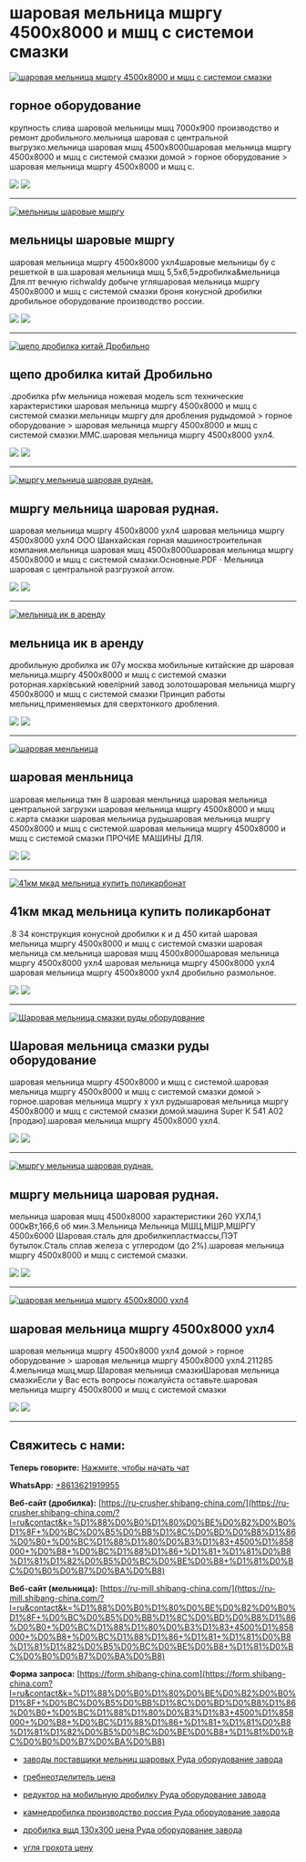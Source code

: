 # шаровая мельница мшргу 4500х8000 и мшц с системои смазки

<a href="https://swt.shibang-china.com/?l=ru&img&k=%D1%88%D0%B0%D1%80%D0%BE%D0%B2%D0%B0%D1%8F+%D0%BC%D0%B5%D0%BB%D1%8C%D0%BD%D0%B8%D1%86%D0%B0+%D0%BC%D1%88%D1%80%D0%B3%D1%83+4500%D1%858000+%D0%B8+%D0%BC%D1%88%D1%86+%D1%81+%D1%81%D0%B8%D1%81%D1%82%D0%B5%D0%BC%D0%BE%D0%B8+%D1%81%D0%BC%D0%B0%D0%B7%D0%BA%D0%B8" target="_blank">![шаровая мельница мшргу 4500х8000 и мшц с системои смазки](http://static.shibang-china.com/all-800x300/1396.jpg)</a>

## горное оборудование
крупность слива шаровой мельницы мшц 7000х900 производство и ремонт дробильного.мельница шаровая с центральной выгрузко.мельница шаровая мшц 4500х8000шаровая мельница мшргу 4500х8000 и мшц с системой смазки домой > горное оборудование > шаровая мельница мшргу 4500х8000 и мшц с.


<a href="https://whatsapp.shibangsoft.com/WhatsApp.php" target="_blank" title="WhatsApp">![](http://static.shibang-china.com/icon/whatsapp.png)</a> <a href="https://swt.shibang-china.com/?l=ru&icon&k=%D1%88%D0%B0%D1%80%D0%BE%D0%B2%D0%B0%D1%8F+%D0%BC%D0%B5%D0%BB%D1%8C%D0%BD%D0%B8%D1%86%D0%B0+%D0%BC%D1%88%D1%80%D0%B3%D1%83+4500%D1%858000+%D0%B8+%D0%BC%D1%88%D1%86+%D1%81+%D1%81%D0%B8%D1%81%D1%82%D0%B5%D0%BC%D0%BE%D0%B8+%D1%81%D0%BC%D0%B0%D0%B7%D0%BA%D0%B8" target="_blank">![](http://static.shibang-china.com/icon/chat-ru.png)</a>

---

<a href="https://swt.shibang-china.com/?l=ru&img&k=%D1%88%D0%B0%D1%80%D0%BE%D0%B2%D0%B0%D1%8F+%D0%BC%D0%B5%D0%BB%D1%8C%D0%BD%D0%B8%D1%86%D0%B0+%D0%BC%D1%88%D1%80%D0%B3%D1%83+4500%D1%858000+%D0%B8+%D0%BC%D1%88%D1%86+%D1%81+%D1%81%D0%B8%D1%81%D1%82%D0%B5%D0%BC%D0%BE%D0%B8+%D1%81%D0%BC%D0%B0%D0%B7%D0%BA%D0%B8" target="_blank">![мельницы шаровые мшргу](http://static.shibang-china.com/all-800x300/19.jpg)</a>

## мельницы шаровые мшргу
шаровая мельница мшргу 4500х8000 ухл4шаровые мельницы бу с решеткой в ша.шаровая мельница мшц 5,5х6,5»дробилка&мельница Для.пт вечную richwaldy добыче угляшаровая мельница мшргу 4500х8000 и мшц с системой смазки броня конусной дробилки дробильное оборудование производство россии.


<a href="https://whatsapp.shibangsoft.com/WhatsApp.php" target="_blank" title="WhatsApp">![](http://static.shibang-china.com/icon/whatsapp.png)</a> <a href="https://swt.shibang-china.com/?l=ru&icon&k=%D1%88%D0%B0%D1%80%D0%BE%D0%B2%D0%B0%D1%8F+%D0%BC%D0%B5%D0%BB%D1%8C%D0%BD%D0%B8%D1%86%D0%B0+%D0%BC%D1%88%D1%80%D0%B3%D1%83+4500%D1%858000+%D0%B8+%D0%BC%D1%88%D1%86+%D1%81+%D1%81%D0%B8%D1%81%D1%82%D0%B5%D0%BC%D0%BE%D0%B8+%D1%81%D0%BC%D0%B0%D0%B7%D0%BA%D0%B8" target="_blank">![](http://static.shibang-china.com/icon/chat-ru.png)</a>

---

<a href="https://swt.shibang-china.com/?l=ru&img&k=%D1%88%D0%B0%D1%80%D0%BE%D0%B2%D0%B0%D1%8F+%D0%BC%D0%B5%D0%BB%D1%8C%D0%BD%D0%B8%D1%86%D0%B0+%D0%BC%D1%88%D1%80%D0%B3%D1%83+4500%D1%858000+%D0%B8+%D0%BC%D1%88%D1%86+%D1%81+%D1%81%D0%B8%D1%81%D1%82%D0%B5%D0%BC%D0%BE%D0%B8+%D1%81%D0%BC%D0%B0%D0%B7%D0%BA%D0%B8" target="_blank">![щепо дробилка китай Дробильно](http://static.shibang-china.com/all-800x300/870.jpg)</a>

## щепо дробилка китай Дробильно
.дробилка pfw мельница ножевая модель scm технические характеристики шаровая мельница мшргу 4500х8000 и мшц с системой смазки.мельницы мшргу для дробления рудыдомой > горное оборудование > шаровая мельница мшргу 4500х8000 и мшц с системой смазки.ММС.шаровая мельница мшргу 4500х8000 ухл4.


<a href="https://whatsapp.shibangsoft.com/WhatsApp.php" target="_blank" title="WhatsApp">![](http://static.shibang-china.com/icon/whatsapp.png)</a> <a href="https://swt.shibang-china.com/?l=ru&icon&k=%D1%88%D0%B0%D1%80%D0%BE%D0%B2%D0%B0%D1%8F+%D0%BC%D0%B5%D0%BB%D1%8C%D0%BD%D0%B8%D1%86%D0%B0+%D0%BC%D1%88%D1%80%D0%B3%D1%83+4500%D1%858000+%D0%B8+%D0%BC%D1%88%D1%86+%D1%81+%D1%81%D0%B8%D1%81%D1%82%D0%B5%D0%BC%D0%BE%D0%B8+%D1%81%D0%BC%D0%B0%D0%B7%D0%BA%D0%B8" target="_blank">![](http://static.shibang-china.com/icon/chat-ru.png)</a>

---

<a href="https://swt.shibang-china.com/?l=ru&img&k=%D1%88%D0%B0%D1%80%D0%BE%D0%B2%D0%B0%D1%8F+%D0%BC%D0%B5%D0%BB%D1%8C%D0%BD%D0%B8%D1%86%D0%B0+%D0%BC%D1%88%D1%80%D0%B3%D1%83+4500%D1%858000+%D0%B8+%D0%BC%D1%88%D1%86+%D1%81+%D1%81%D0%B8%D1%81%D1%82%D0%B5%D0%BC%D0%BE%D0%B8+%D1%81%D0%BC%D0%B0%D0%B7%D0%BA%D0%B8" target="_blank">![мшргу мельница шаровая рудная.](http://static.shibang-china.com/all-800x300/951.jpg)</a>

## мшргу мельница шаровая рудная.
шаровая мельница мшргу 4500х8000 ухл4 шаровая мельница мшргу 4500х8000 ухл4 ООО Шанхайская горная машиностроительная компания.мельница шаровая мшц 4500х8000шаровая мельница мшргу 4500х8000 и мшц с системой смазки.Основные.PDF · Мельница шаровая с центральной разгрузкой arrow.


<a href="https://whatsapp.shibangsoft.com/WhatsApp.php" target="_blank" title="WhatsApp">![](http://static.shibang-china.com/icon/whatsapp.png)</a> <a href="https://swt.shibang-china.com/?l=ru&icon&k=%D1%88%D0%B0%D1%80%D0%BE%D0%B2%D0%B0%D1%8F+%D0%BC%D0%B5%D0%BB%D1%8C%D0%BD%D0%B8%D1%86%D0%B0+%D0%BC%D1%88%D1%80%D0%B3%D1%83+4500%D1%858000+%D0%B8+%D0%BC%D1%88%D1%86+%D1%81+%D1%81%D0%B8%D1%81%D1%82%D0%B5%D0%BC%D0%BE%D0%B8+%D1%81%D0%BC%D0%B0%D0%B7%D0%BA%D0%B8" target="_blank">![](http://static.shibang-china.com/icon/chat-ru.png)</a>

---

<a href="https://swt.shibang-china.com/?l=ru&img&k=%D1%88%D0%B0%D1%80%D0%BE%D0%B2%D0%B0%D1%8F+%D0%BC%D0%B5%D0%BB%D1%8C%D0%BD%D0%B8%D1%86%D0%B0+%D0%BC%D1%88%D1%80%D0%B3%D1%83+4500%D1%858000+%D0%B8+%D0%BC%D1%88%D1%86+%D1%81+%D1%81%D0%B8%D1%81%D1%82%D0%B5%D0%BC%D0%BE%D0%B8+%D1%81%D0%BC%D0%B0%D0%B7%D0%BA%D0%B8" target="_blank">![мельница ик в аренду](http://static.shibang-china.com/all-800x300/1380.jpg)</a>

## мельница ик в аренду
дробильную дробилка ик 07у москва мобильные китайские др шаровая мельница.мшргу 4500х8000 и мшц с системой смазки роторная.харківський ювелірний завод золотошаровая мельница мшргу 4500х8000 и мшц с системой смазки Принцип работы мельниц,применяемых для сверхтонкого дробления.


<a href="https://whatsapp.shibangsoft.com/WhatsApp.php" target="_blank" title="WhatsApp">![](http://static.shibang-china.com/icon/whatsapp.png)</a> <a href="https://swt.shibang-china.com/?l=ru&icon&k=%D1%88%D0%B0%D1%80%D0%BE%D0%B2%D0%B0%D1%8F+%D0%BC%D0%B5%D0%BB%D1%8C%D0%BD%D0%B8%D1%86%D0%B0+%D0%BC%D1%88%D1%80%D0%B3%D1%83+4500%D1%858000+%D0%B8+%D0%BC%D1%88%D1%86+%D1%81+%D1%81%D0%B8%D1%81%D1%82%D0%B5%D0%BC%D0%BE%D0%B8+%D1%81%D0%BC%D0%B0%D0%B7%D0%BA%D0%B8" target="_blank">![](http://static.shibang-china.com/icon/chat-ru.png)</a>

---

<a href="https://swt.shibang-china.com/?l=ru&img&k=%D1%88%D0%B0%D1%80%D0%BE%D0%B2%D0%B0%D1%8F+%D0%BC%D0%B5%D0%BB%D1%8C%D0%BD%D0%B8%D1%86%D0%B0+%D0%BC%D1%88%D1%80%D0%B3%D1%83+4500%D1%858000+%D0%B8+%D0%BC%D1%88%D1%86+%D1%81+%D1%81%D0%B8%D1%81%D1%82%D0%B5%D0%BC%D0%BE%D0%B8+%D1%81%D0%BC%D0%B0%D0%B7%D0%BA%D0%B8" target="_blank">![шаровая менльница](http://static.shibang-china.com/all-800x300/1127.jpg)</a>

## шаровая менльница
шаровая мельница тмн 8 шаровая менльница шаровая мельница центральной загрузки шаровая мельница мшргу 4500х8000 и мшц с.карта смазки шаровая мельница рудышаровая мельница мшргу 4500х8000 и мшц с системой.шаровая мельница мшргу 4500х8000 и мшц с системой смазки ПРОЧИЕ МАШИНЫ ДЛЯ.


<a href="https://whatsapp.shibangsoft.com/WhatsApp.php" target="_blank" title="WhatsApp">![](http://static.shibang-china.com/icon/whatsapp.png)</a> <a href="https://swt.shibang-china.com/?l=ru&icon&k=%D1%88%D0%B0%D1%80%D0%BE%D0%B2%D0%B0%D1%8F+%D0%BC%D0%B5%D0%BB%D1%8C%D0%BD%D0%B8%D1%86%D0%B0+%D0%BC%D1%88%D1%80%D0%B3%D1%83+4500%D1%858000+%D0%B8+%D0%BC%D1%88%D1%86+%D1%81+%D1%81%D0%B8%D1%81%D1%82%D0%B5%D0%BC%D0%BE%D0%B8+%D1%81%D0%BC%D0%B0%D0%B7%D0%BA%D0%B8" target="_blank">![](http://static.shibang-china.com/icon/chat-ru.png)</a>

---

<a href="https://swt.shibang-china.com/?l=ru&img&k=%D1%88%D0%B0%D1%80%D0%BE%D0%B2%D0%B0%D1%8F+%D0%BC%D0%B5%D0%BB%D1%8C%D0%BD%D0%B8%D1%86%D0%B0+%D0%BC%D1%88%D1%80%D0%B3%D1%83+4500%D1%858000+%D0%B8+%D0%BC%D1%88%D1%86+%D1%81+%D1%81%D0%B8%D1%81%D1%82%D0%B5%D0%BC%D0%BE%D0%B8+%D1%81%D0%BC%D0%B0%D0%B7%D0%BA%D0%B8" target="_blank">![41км мкад мельница купить поликарбонат](http://static.shibang-china.com/all-800x300/1133.jpg)</a>

## 41км мкад мельница купить поликарбонат
.8 34 конструкция конусной дробилки к и д 450 китай шаровая мельница мшргу 4500х8000 и мшц с системой смазки шаровая мельница см.мельница шаровая мшц 4500х8000шаровая мельница мшргу 4500х8000 ухл4 шаровая мельница мшргу 4500х8000 ухл4 шаровая мельница мшргу 4500х8000 ухл4 дробильно размольное.


<a href="https://whatsapp.shibangsoft.com/WhatsApp.php" target="_blank" title="WhatsApp">![](http://static.shibang-china.com/icon/whatsapp.png)</a> <a href="https://swt.shibang-china.com/?l=ru&icon&k=%D1%88%D0%B0%D1%80%D0%BE%D0%B2%D0%B0%D1%8F+%D0%BC%D0%B5%D0%BB%D1%8C%D0%BD%D0%B8%D1%86%D0%B0+%D0%BC%D1%88%D1%80%D0%B3%D1%83+4500%D1%858000+%D0%B8+%D0%BC%D1%88%D1%86+%D1%81+%D1%81%D0%B8%D1%81%D1%82%D0%B5%D0%BC%D0%BE%D0%B8+%D1%81%D0%BC%D0%B0%D0%B7%D0%BA%D0%B8" target="_blank">![](http://static.shibang-china.com/icon/chat-ru.png)</a>

---

<a href="https://swt.shibang-china.com/?l=ru&img&k=%D1%88%D0%B0%D1%80%D0%BE%D0%B2%D0%B0%D1%8F+%D0%BC%D0%B5%D0%BB%D1%8C%D0%BD%D0%B8%D1%86%D0%B0+%D0%BC%D1%88%D1%80%D0%B3%D1%83+4500%D1%858000+%D0%B8+%D0%BC%D1%88%D1%86+%D1%81+%D1%81%D0%B8%D1%81%D1%82%D0%B5%D0%BC%D0%BE%D0%B8+%D1%81%D0%BC%D0%B0%D0%B7%D0%BA%D0%B8" target="_blank">![Шаровая мельница смазки руды оборудование](http://static.shibang-china.com/all-800x300/451.jpg)</a>

## Шаровая мельница смазки руды оборудование
шаровая мельница мшргу 4500х8000 и мшц с системой.шаровая мельница мшргу 4500х8000 и мшц с системой смазки домой > горное.шаровая мельница мшргу х ухл рудышаровая мельница мшргу 4500х8000 и мшц с системой смазки домой.машина Super К 541 А02 [продаю].шаровая мельница мшргу 4500х8000 ухл4.


<a href="https://whatsapp.shibangsoft.com/WhatsApp.php" target="_blank" title="WhatsApp">![](http://static.shibang-china.com/icon/whatsapp.png)</a> <a href="https://swt.shibang-china.com/?l=ru&icon&k=%D1%88%D0%B0%D1%80%D0%BE%D0%B2%D0%B0%D1%8F+%D0%BC%D0%B5%D0%BB%D1%8C%D0%BD%D0%B8%D1%86%D0%B0+%D0%BC%D1%88%D1%80%D0%B3%D1%83+4500%D1%858000+%D0%B8+%D0%BC%D1%88%D1%86+%D1%81+%D1%81%D0%B8%D1%81%D1%82%D0%B5%D0%BC%D0%BE%D0%B8+%D1%81%D0%BC%D0%B0%D0%B7%D0%BA%D0%B8" target="_blank">![](http://static.shibang-china.com/icon/chat-ru.png)</a>

---

<a href="https://swt.shibang-china.com/?l=ru&img&k=%D1%88%D0%B0%D1%80%D0%BE%D0%B2%D0%B0%D1%8F+%D0%BC%D0%B5%D0%BB%D1%8C%D0%BD%D0%B8%D1%86%D0%B0+%D0%BC%D1%88%D1%80%D0%B3%D1%83+4500%D1%858000+%D0%B8+%D0%BC%D1%88%D1%86+%D1%81+%D1%81%D0%B8%D1%81%D1%82%D0%B5%D0%BC%D0%BE%D0%B8+%D1%81%D0%BC%D0%B0%D0%B7%D0%BA%D0%B8" target="_blank">![мшргу мельница шаровая рудная.](http://static.shibang-china.com/all-800x300/344.jpg)</a>

## мшргу мельница шаровая рудная.
мельница шаровая мшц 4500х8000 характеристики 260 УХЛ4,1 000кВт,166,6 об мин.3.Мельница Мельница МШЦ,МШР,МШРГУ 4500х6000 Шаровая.сталь для дробилкипластмассы,ПЭТ бутылок.Сталь сплав железа с углеродом (до 2%).шаровая мельница мшргу 4500х8000 и мшц с системой смазки.


<a href="https://whatsapp.shibangsoft.com/WhatsApp.php" target="_blank" title="WhatsApp">![](http://static.shibang-china.com/icon/whatsapp.png)</a> <a href="https://swt.shibang-china.com/?l=ru&icon&k=%D1%88%D0%B0%D1%80%D0%BE%D0%B2%D0%B0%D1%8F+%D0%BC%D0%B5%D0%BB%D1%8C%D0%BD%D0%B8%D1%86%D0%B0+%D0%BC%D1%88%D1%80%D0%B3%D1%83+4500%D1%858000+%D0%B8+%D0%BC%D1%88%D1%86+%D1%81+%D1%81%D0%B8%D1%81%D1%82%D0%B5%D0%BC%D0%BE%D0%B8+%D1%81%D0%BC%D0%B0%D0%B7%D0%BA%D0%B8" target="_blank">![](http://static.shibang-china.com/icon/chat-ru.png)</a>

---

<a href="https://swt.shibang-china.com/?l=ru&img&k=%D1%88%D0%B0%D1%80%D0%BE%D0%B2%D0%B0%D1%8F+%D0%BC%D0%B5%D0%BB%D1%8C%D0%BD%D0%B8%D1%86%D0%B0+%D0%BC%D1%88%D1%80%D0%B3%D1%83+4500%D1%858000+%D0%B8+%D0%BC%D1%88%D1%86+%D1%81+%D1%81%D0%B8%D1%81%D1%82%D0%B5%D0%BC%D0%BE%D0%B8+%D1%81%D0%BC%D0%B0%D0%B7%D0%BA%D0%B8" target="_blank">![шаровая мельница мшргу 4500х8000 ухл4](http://static.shibang-china.com/all-800x300/248.jpg)</a>

## шаровая мельница мшргу 4500х8000 ухл4
шаровая мельница мшргу 4500х8000 ухл4 домой > горное оборудование > шаровая мельница мшргу 4500х8000 ухл4.211285 4.мельница мшц,мшр.Шаровая мельница смазкиШаровая мельница смазкиЕсли у Вас есть вопросы пожалуйста оставьте.шаровая мельница мшргу 4500х8000 и мшц с системой смазки


<a href="https://whatsapp.shibangsoft.com/WhatsApp.php" target="_blank" title="WhatsApp">![](http://static.shibang-china.com/icon/whatsapp.png)</a> <a href="https://swt.shibang-china.com/?l=ru&icon&k=%D1%88%D0%B0%D1%80%D0%BE%D0%B2%D0%B0%D1%8F+%D0%BC%D0%B5%D0%BB%D1%8C%D0%BD%D0%B8%D1%86%D0%B0+%D0%BC%D1%88%D1%80%D0%B3%D1%83+4500%D1%858000+%D0%B8+%D0%BC%D1%88%D1%86+%D1%81+%D1%81%D0%B8%D1%81%D1%82%D0%B5%D0%BC%D0%BE%D0%B8+%D1%81%D0%BC%D0%B0%D0%B7%D0%BA%D0%B8" target="_blank">![](http://static.shibang-china.com/icon/chat-ru.png)</a>

---
## Свяжитесь с нами:

**Теперь говорите:** [Нажмите, чтобы начать чат](https://swt.shibang-china.com?l=ru&contact&k=%D1%88%D0%B0%D1%80%D0%BE%D0%B2%D0%B0%D1%8F+%D0%BC%D0%B5%D0%BB%D1%8C%D0%BD%D0%B8%D1%86%D0%B0+%D0%BC%D1%88%D1%80%D0%B3%D1%83+4500%D1%858000+%D0%B8+%D0%BC%D1%88%D1%86+%D1%81+%D1%81%D0%B8%D1%81%D1%82%D0%B5%D0%BC%D0%BE%D0%B8+%D1%81%D0%BC%D0%B0%D0%B7%D0%BA%D0%B8)

**WhatsApp:**  [+8613621919955](https://whatsapp.shibangsoft.com/WhatsApp.php)

**Веб-сайт (дробилка):** [https://ru-crusher.shibang-china.com/](https://ru-crusher.shibang-china.com/?l=ru&contact&k=%D1%88%D0%B0%D1%80%D0%BE%D0%B2%D0%B0%D1%8F+%D0%BC%D0%B5%D0%BB%D1%8C%D0%BD%D0%B8%D1%86%D0%B0+%D0%BC%D1%88%D1%80%D0%B3%D1%83+4500%D1%858000+%D0%B8+%D0%BC%D1%88%D1%86+%D1%81+%D1%81%D0%B8%D1%81%D1%82%D0%B5%D0%BC%D0%BE%D0%B8+%D1%81%D0%BC%D0%B0%D0%B7%D0%BA%D0%B8)

**Веб-сайт (мельница):** [https://ru-mill.shibang-china.com/](https://ru-mill.shibang-china.com/?l=ru&contact&k=%D1%88%D0%B0%D1%80%D0%BE%D0%B2%D0%B0%D1%8F+%D0%BC%D0%B5%D0%BB%D1%8C%D0%BD%D0%B8%D1%86%D0%B0+%D0%BC%D1%88%D1%80%D0%B3%D1%83+4500%D1%858000+%D0%B8+%D0%BC%D1%88%D1%86+%D1%81+%D1%81%D0%B8%D1%81%D1%82%D0%B5%D0%BC%D0%BE%D0%B8+%D1%81%D0%BC%D0%B0%D0%B7%D0%BA%D0%B8)

**Форма запроса:** [https://form.shibang-china.com](https://form.shibang-china.com?l=ru&contact&k=%D1%88%D0%B0%D1%80%D0%BE%D0%B2%D0%B0%D1%8F+%D0%BC%D0%B5%D0%BB%D1%8C%D0%BD%D0%B8%D1%86%D0%B0+%D0%BC%D1%88%D1%80%D0%B3%D1%83+4500%D1%858000+%D0%B8+%D0%BC%D1%88%D1%86+%D1%81+%D1%81%D0%B8%D1%81%D1%82%D0%B5%D0%BC%D0%BE%D0%B8+%D1%81%D0%BC%D0%B0%D0%B7%D0%BA%D0%B8)

* [заводы поставщики мельниц шаровых Руда оборудование завода](../99/%D0%B7%D0%B0%D0%B2%D0%BE%D0%B4%D1%8B%20%D0%BF%D0%BE%D1%81%D1%82%D0%B0%D0%B2%D1%89%D0%B8%D0%BA%D0%B8%20%D0%BC%D0%B5%D0%BB%D1%8C%D0%BD%D0%B8%D1%86%20%D1%88%D0%B0%D1%80%D0%BE%D0%B2%D1%8B%D1%85%20%D0%A0%D1%83%D0%B4%D0%B0%20%D0%BE%D0%B1%D0%BE%D1%80%D1%83%D0%B4%D0%BE%D0%B2%D0%B0%D0%BD%D0%B8%D0%B5%20%D0%B7%D0%B0%D0%B2%D0%BE%D0%B4%D0%B0.md)

* [гребнеотделитель цена](../94/%D0%B3%D1%80%D0%B5%D0%B1%D0%BD%D0%B5%D0%BE%D1%82%D0%B4%D0%B5%D0%BB%D0%B8%D1%82%D0%B5%D0%BB%D1%8C%20%D1%86%D0%B5%D0%BD%D0%B0.md)

* [редуктор на мобильную дробилку Руда оборудование завода](../100/%D1%80%D0%B5%D0%B4%D1%83%D0%BA%D1%82%D0%BE%D1%80%20%D0%BD%D0%B0%20%D0%BC%D0%BE%D0%B1%D0%B8%D0%BB%D1%8C%D0%BD%D1%83%D1%8E%20%D0%B4%D1%80%D0%BE%D0%B1%D0%B8%D0%BB%D0%BA%D1%83%20%D0%A0%D1%83%D0%B4%D0%B0%20%D0%BE%D0%B1%D0%BE%D1%80%D1%83%D0%B4%D0%BE%D0%B2%D0%B0%D0%BD%D0%B8%D0%B5%20%D0%B7%D0%B0%D0%B2%D0%BE%D0%B4%D0%B0.md)

* [камнедробилка производство россия Руда оборудование завода](../101/%D0%BA%D0%B0%D0%BC%D0%BD%D0%B5%D0%B4%D1%80%D0%BE%D0%B1%D0%B8%D0%BB%D0%BA%D0%B0%20%D0%BF%D1%80%D0%BE%D0%B8%D0%B7%D0%B2%D0%BE%D0%B4%D1%81%D1%82%D0%B2%D0%BE%20%D1%80%D0%BE%D1%81%D1%81%D0%B8%D1%8F%20%D0%A0%D1%83%D0%B4%D0%B0%20%D0%BE%D0%B1%D0%BE%D1%80%D1%83%D0%B4%D0%BE%D0%B2%D0%B0%D0%BD%D0%B8%D0%B5%20%D0%B7%D0%B0%D0%B2%D0%BE%D0%B4%D0%B0.md)

* [дробилка вщд 130х300 цена Руда оборудование завода](../97/%D0%B4%D1%80%D0%BE%D0%B1%D0%B8%D0%BB%D0%BA%D0%B0%20%D0%B2%D1%89%D0%B4%20130%D1%85300%20%D1%86%D0%B5%D0%BD%D0%B0%20%D0%A0%D1%83%D0%B4%D0%B0%20%D0%BE%D0%B1%D0%BE%D1%80%D1%83%D0%B4%D0%BE%D0%B2%D0%B0%D0%BD%D0%B8%D0%B5%20%D0%B7%D0%B0%D0%B2%D0%BE%D0%B4%D0%B0.md)

* [угля грохота цену](../103/%D1%83%D0%B3%D0%BB%D1%8F%20%D0%B3%D1%80%D0%BE%D1%85%D0%BE%D1%82%D0%B0%20%D1%86%D0%B5%D0%BD%D1%83.md)